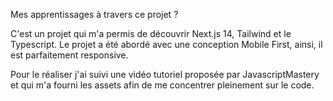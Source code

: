 
Mes apprentissages à travers ce projet ?

C'est un projet qui m'a permis de découvrir Next.js 14, Tailwind et le Typescript.
Le projet a été abordé avec une conception Mobile First, ainsi, il est parfaitement responsive.

Pour le réaliser j'ai suivi une vidéo tutoriel proposée par JavascriptMastery et qui m'a fourni les assets afin de me concentrer pleinement sur le code. 